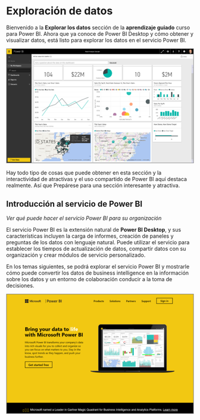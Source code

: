 <properties
   pageTitle="Introducción al servicio de Power BI"
   description="Explorar datos y colaborar con el servicio Power BI"
   services="powerbi"
   documentationCenter=""
   authors="davidiseminger"
   manager="mblythe"
   backup=""
   editor=""
   tags=""
   qualityFocus="no"
   qualityDate=""
   featuredVideoId="Wz9f7VjXGdE"
   featuredVideoThumb=""
   courseDuration="2m"/>

<tags
   ms.service="powerbi"
   ms.devlang="NA"
   ms.topic="get-started-article"
   ms.tgt_pltfrm="NA"
   ms.workload="powerbi"
   ms.date="09/29/2016"
   ms.author="davidi"/>

# Exploración de datos

Bienvenido a la **Explorar los datos** sección de la **aprendizaje guiado** curso para Power BI. Ahora que ya conoce de Power BI Desktop y cómo obtener y visualizar datos, está listo para explorar los datos en el servicio Power BI.

![](media/powerbi-learning-4-0-intro-power-bi-service/4-0_2.png)

Hay todo tipo de cosas que puede obtener en esta sección y la interactividad de atractivas y el uso compartido de Power BI aquí destaca realmente. Así que Prepárese para una sección interesante y atractiva.


## Introducción al servicio de Power BI

*Ver qué puede hacer el servicio Power BI para su organización*

El servicio Power BI es la extensión natural de **Power BI Desktop**, y sus características incluyen la carga de informes, creación de paneles y preguntas de los datos con lenguaje natural. Puede utilizar el servicio para establecer los tiempos de actualización de datos, compartir datos con su organización y crear módulos de servicio personalizado.

En los temas siguientes, se podrá explorar el servicio Power BI y mostrarle cómo puede convertir los datos de business intelligence en la información sobre los datos y un entorno de colaboración conducir a la toma de decisiones.

![](media/powerbi-learning-4-0-intro-power-bi-service/4-0_1.png)
